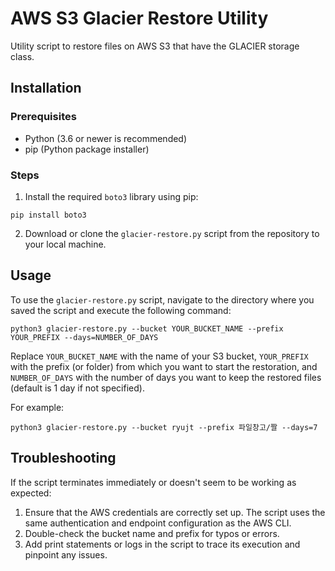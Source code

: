 # AWS S3 Glacier Restore Utility

Utility script to restore files on AWS S3 that have the GLACIER storage class.

## Installation

### Prerequisites

- Python (3.6 or newer is recommended)
- pip (Python package installer)

### Steps

1. Install the required `boto3` library using pip:

```
pip install boto3
```

2. Download or clone the `glacier-restore.py` script from the repository to your local machine.

## Usage

To use the `glacier-restore.py` script, navigate to the directory where you saved the script and execute the following command:

```
python3 glacier-restore.py --bucket YOUR_BUCKET_NAME --prefix YOUR_PREFIX --days=NUMBER_OF_DAYS
```

Replace `YOUR_BUCKET_NAME` with the name of your S3 bucket, `YOUR_PREFIX` with the prefix (or folder) from which you want to start the restoration, and `NUMBER_OF_DAYS` with the number of days you want to keep the restored files (default is 1 day if not specified).

For example:

```
python3 glacier-restore.py --bucket ryujt --prefix 파일창고/짤 --days=7
```

## Troubleshooting

If the script terminates immediately or doesn't seem to be working as expected:

1. Ensure that the AWS credentials are correctly set up. The script uses the same authentication and endpoint configuration as the AWS CLI.
2. Double-check the bucket name and prefix for typos or errors.
3. Add print statements or logs in the script to trace its execution and pinpoint any issues.
